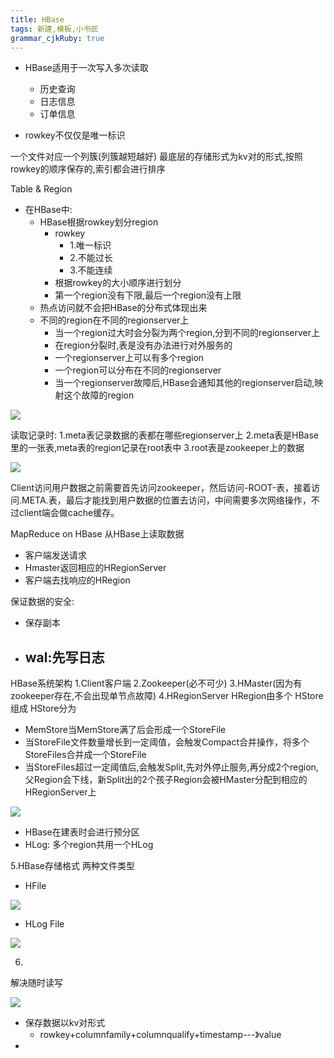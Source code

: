 ```yaml
---
title: HBase
tags: 新建,模板,小书匠
grammar_cjkRuby: true
---
```


- HBase适用于一次写入多次读取
	- 历史查询
	- 日志信息
	- 订单信息

- rowkey不仅仅是唯一标识

一个文件对应一个列簇(列簇越短越好)
最底层的存储形式为kv对的形式,按照rowkey的顺序保存的,索引都会进行排序

Table & Region
- 在HBase中:
	- HBase根据rowkey划分region
		- rowkey
			- 1.唯一标识
			- 2.不能过长
			- 3.不能连续
		- 根据rowkey的大小顺序进行划分
		- 第一个region没有下限,最后一个region没有上限
	- 热点访问就不会把HBase的分布式体现出来 
	- 不同的region在不同的regionserver上
		- 当一个region过大时会分裂为两个region,分到不同的regionserver上
		- 在region分裂时,表是没有办法进行对外服务的
		- 一个regionserver上可以有多个region
		- 一个region可以分布在不同的regionserver
		- 当一个regionserver故障后,HBase会通知其他的regionserver启动,映射这个故障的region

![][1]

读取记录时:
1.meta表记录数据的表都在哪些regionserver上
2.meta表是HBase里的一张表,meta表的region记录在root表中
3.root表是zookeeper上的数据

![][2]

Client访问用户数据之前需要首先访问zookeeper，然后访问-ROOT-表，接着访问.META.表，最后才能找到用户数据的位置去访问，中间需要多次网络操作，不过client端会做cache缓存。

MapReduce on HBase
从HBase上读取数据
 - 客户端发送请求
 - Hmaster返回相应的HRegionServer
 - 客户端去找响应的HRegion

保证数据的安全:
- 保存副本
- wal:先写日志
	- 

HBase系统架构
1.Client客户端
2.Zookeeper(必不可少)
3.HMaster(因为有zookeeper存在,不会出现单节点故障)
4.HRegionServer
 HRegion由多个 HStore组成
 HStore分为
 - MemStore当MemStore满了后会形成一个StoreFile
 - 当StoreFile文件数量增长到一定阈值，会触发Compact合并操作，将多个StoreFiles合并成一个StoreFile
- 当StoreFiles超过一定阈值后,会触发Split,先对外停止服务,再分成2个region,父Region会下线，新Split出的2个孩子Region会被HMaster分配到相应的HRegionServer上

![][3]

 - HBase在建表时会进行预分区
 - HLog: 多个region共用一个HLog

5.HBase存储格式
两种文件类型
- HFile

![][4]

- HLog File

![][5]

6.

解决随时读写

![][6]

- 保存数据以kv对形式
	- rowkey+columnfamily+columnqualify+timestamp---》value
- 



  [1]: https://www.github.com/wxdsunny/images/raw/master/1509329111923.jpg
  [2]: https://www.github.com/wxdsunny/images/raw/master/1509328594373.jpg
  [3]: https://www.github.com/wxdsunny/images/raw/master/1509329485357.jpg
  [4]: https://www.github.com/wxdsunny/images/raw/master/1509332757856.jpg
  [5]: https://www.github.com/wxdsunny/images/raw/master/1509332775158.jpg
  [6]: https://www.github.com/wxdsunny/images/raw/master/1509333079995.jpg